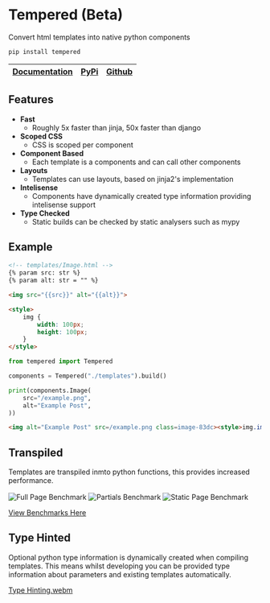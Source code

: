 # Tempered (Beta)

Convert html templates into native python components

```python
pip install tempered
```

| [Documentation](https://github.com/Ben-Brady/tempered/blob/main/docs/index.md) | [PyPi](https://pypi.org/project/tempered) | [Github](https://github.com/Ben-Brady/tempered)|
| - | - | - |

## Features

- **Fast**
  - Roughly 5x faster than jinja, 50x faster than django
- **Scoped CSS**
  - CSS is scoped per component
- **Component Based**
  - Each template is a components and can call other components
- **Layouts**
  - Templates can use layouts, based on jinja2's implementation
- **Intelisense**
  - Components have dynamically created type information providing intelisense support
- **Type Checked**
  - Static builds can be checked by static analysers such as mypy

## Example

```html
<!-- templates/Image.html -->
{% param src: str %}
{% param alt: str = "" %}

<img src="{{src}}" alt="{{alt}}">

<style>
    img {
        width: 100px;
        height: 100px;
    }
</style>
```

```python
from tempered import Tempered

components = Tempered("./templates").build()

print(components.Image(
    src="/example.png",
    alt="Example Post",
))
```

```html
<img alt="Example Post" src=/example.png class=image-83dc><style>img.image-83dc{width:100px;height:100px}</style>
```

## Transpiled

Templates are transpiled inmto python functions, this provides increased performance.

<picture align="center">
  <img align="center" alt="Full Page Benchmark" src="https://github.com/Ben-Brady/tempered/assets/64110708/684ff121-a2c9-41df-94dd-f5c0aa136d3e">
</picture>
<picture align="center">
  <img align="center" alt="Partials Benchmark" src="https://github.com/Ben-Brady/tempered/assets/64110708/6bbc6c1d-107b-47b3-9b59-fb9c78e6352f">
</picture>
<picture>
  <img align="center" alt="Static Page Benchmark" src="https://github.com/Ben-Brady/tempered/assets/64110708/a9c3242c-872d-4969-878d-fb39547ca67a">
</picture>

[View Benchmarks Here](https://github.com/Ben-Brady/tempered/tree/main/benchmarks)

## Type Hinted

Optional python type information is dynamically created when compiling templates. This means whilst developing you can be provided type information about parameters and existing templates automatically.

[Type Hinting.webm](https://github.com/Ben-Brady/tempered/assets/64110708/35fd09f1-b7ab-47e0-802a-6fb3e0dbb6e9)

